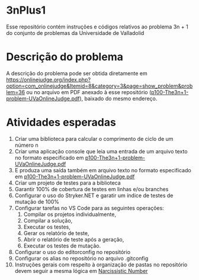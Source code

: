 # 3nPlus1
Esse repositório contém instruções e códigos relativos ao problema 3n + 1 do conjunto de problemas da Universidade de Valladolid

# Descrição do problema

A descrição do problema pode ser obtida diretamente em https://onlinejudge.org/index.php?option=com_onlinejudge&Itemid=8&category=3&page=show_problem&problem=36 ou no arquivo em PDF anexado à esse repositório ([p100-The3n+1-problem-UVaOnlineJudge.pdf](p100-The3n+1-problem-UVaOnlineJudge.pdf)), baixado do mesmo endereço.

# Atividades esperadas

1. Criar uma biblioteca para calcular o comprimento de ciclo de um número n
1. Criar uma aplicação console que leia uma entrada de um arquivo texto no formato especificado em [p100-The3n+1-problem-UVaOnlineJudge.pdf](p100-The3n+1-problem-UVaOnlineJudge.pdf)
1. E produza uma saída também em arquivo texto no formato especificado em [p100-The3n+1-problem-UVaOnlineJudge.pdf](p100-The3n+1-problem-UVaOnlineJudge.pdf)
1. Criar um projeto de testes para a biblioteca
  1. Garantir 100% de cobertura de testes em linhas e/ou branches
1. Configurar o uso do Stryker.NET e garatir um índice de testes de mutação de 100%
1. Configurar tarefas no VS Code para as seguintes operações:
   1. Compilar os projetos individualmente,
   2. Compilar a solução,
   3. Executar os testes,
   4. Gerar os relatório de teste,
   5. Abrir o relatório de teste após a geração,
   6. Executar os testes de mutação.
2. Configurar o uso do editorconfig no repositório
3. Configurar os alias no repositório no arquivo .gitconfig
4.  Instruções gerais com respeito à organização de pastas no repositório devem seguir a mesma lógica em [Narcissistic Number](https://github.com/disouzam/NarcissisticNumber)

